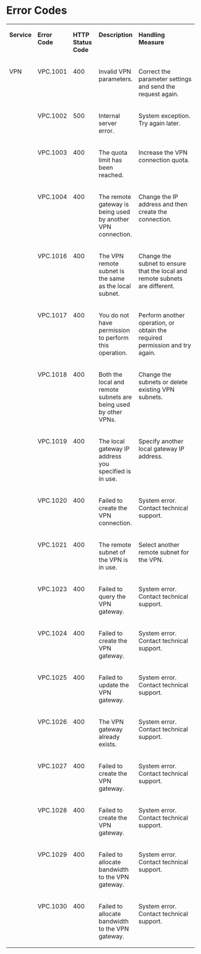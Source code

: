 # Error Codes<a name="en_topic_0093011523"></a>

<a name="table181291039195511"></a>
<table><tbody><tr id="row83958397552"><td class="cellrowborder" valign="top" width="10.85%"><p id="p2395193925511"><a name="p2395193925511"></a><a name="p2395193925511"></a><strong id="b842352706183013"><a name="b842352706183013"></a><a name="b842352706183013"></a>Service</strong></p>
</td>
<td class="cellrowborder" valign="top" width="14.91%"><p id="p203951439125511"><a name="p203951439125511"></a><a name="p203951439125511"></a><strong id="b84235270614475"><a name="b84235270614475"></a><a name="b84235270614475"></a>Error Code</strong></p>
</td>
<td class="cellrowborder" valign="top" width="14.19%"><p id="p7395103919554"><a name="p7395103919554"></a><a name="p7395103919554"></a><strong id="b170187709114474"><a name="b170187709114474"></a><a name="b170187709114474"></a>HTTP Status Code</strong></p>
</td>
<td class="cellrowborder" valign="top" width="16.63%"><p id="p133950397555"><a name="p133950397555"></a><a name="p133950397555"></a><strong id="b842352706151625"><a name="b842352706151625"></a><a name="b842352706151625"></a>Description</strong></p>
</td>
<td class="cellrowborder" valign="top" width="43.419999999999995%"><p id="p339543914556"><a name="p339543914556"></a><a name="p339543914556"></a><strong id="b84235270616428"><a name="b84235270616428"></a><a name="b84235270616428"></a>Handling Measure</strong></p>
</td>
</tr>
<tr id="row43953395555"><td class="cellrowborder" rowspan="18" valign="top" width="10.85%"><p id="p3395123915519"><a name="p3395123915519"></a><a name="p3395123915519"></a>VPN</p>
</td>
<td class="cellrowborder" valign="top" width="14.91%"><p id="p18395113975515"><a name="p18395113975515"></a><a name="p18395113975515"></a>VPC.1001</p>
</td>
<td class="cellrowborder" valign="top" width="14.19%"><p id="p1939519396554"><a name="p1939519396554"></a><a name="p1939519396554"></a>400</p>
</td>
<td class="cellrowborder" valign="top" width="16.63%"><p id="p123951839145515"><a name="p123951839145515"></a><a name="p123951839145515"></a>Invalid VPN parameters.</p>
</td>
<td class="cellrowborder" valign="top" width="43.419999999999995%"><p id="p1639553945519"><a name="p1639553945519"></a><a name="p1639553945519"></a>Correct the parameter settings and send the request again.</p>
</td>
</tr>
<tr id="row183951639165511"><td class="cellrowborder" valign="top"><p id="p19395139165518"><a name="p19395139165518"></a><a name="p19395139165518"></a>VPC.1002</p>
</td>
<td class="cellrowborder" valign="top"><p id="p839533925519"><a name="p839533925519"></a><a name="p839533925519"></a>500</p>
</td>
<td class="cellrowborder" valign="top"><p id="p17395153915518"><a name="p17395153915518"></a><a name="p17395153915518"></a>Internal server error.</p>
</td>
<td class="cellrowborder" valign="top"><p id="p16395143911553"><a name="p16395143911553"></a><a name="p16395143911553"></a>System exception. Try again later.</p>
</td>
</tr>
<tr id="row93956399554"><td class="cellrowborder" valign="top"><p id="p1539583995515"><a name="p1539583995515"></a><a name="p1539583995515"></a>VPC.1003</p>
</td>
<td class="cellrowborder" valign="top"><p id="p639516392553"><a name="p639516392553"></a><a name="p639516392553"></a>400</p>
</td>
<td class="cellrowborder" valign="top"><p id="p17395939165514"><a name="p17395939165514"></a><a name="p17395939165514"></a>The quota limit has been reached.</p>
</td>
<td class="cellrowborder" valign="top"><p id="p1939518398557"><a name="p1939518398557"></a><a name="p1939518398557"></a>Increase the VPN connection quota.</p>
</td>
</tr>
<tr id="row1439513399556"><td class="cellrowborder" valign="top"><p id="p33956398551"><a name="p33956398551"></a><a name="p33956398551"></a>VPC.1004</p>
</td>
<td class="cellrowborder" valign="top"><p id="p4395103925515"><a name="p4395103925515"></a><a name="p4395103925515"></a>400</p>
</td>
<td class="cellrowborder" valign="top"><p id="p239518396555"><a name="p239518396555"></a><a name="p239518396555"></a>The remote gateway is being used by another VPN connection.</p>
</td>
<td class="cellrowborder" valign="top"><p id="p039519397559"><a name="p039519397559"></a><a name="p039519397559"></a>Change the IP address and then create the connection.</p>
</td>
</tr>
<tr id="row1539510397553"><td class="cellrowborder" valign="top"><p id="p1939563911558"><a name="p1939563911558"></a><a name="p1939563911558"></a>VPC.1016</p>
</td>
<td class="cellrowborder" valign="top"><p id="p439523914552"><a name="p439523914552"></a><a name="p439523914552"></a>400</p>
</td>
<td class="cellrowborder" valign="top"><p id="p17395113965515"><a name="p17395113965515"></a><a name="p17395113965515"></a>The VPN remote subnet is the same as the local subnet.</p>
</td>
<td class="cellrowborder" valign="top"><p id="p439516393554"><a name="p439516393554"></a><a name="p439516393554"></a>Change the subnet to ensure that the local and remote subnets are different.</p>
</td>
</tr>
<tr id="row439503919551"><td class="cellrowborder" valign="top"><p id="p11395103925518"><a name="p11395103925518"></a><a name="p11395103925518"></a>VPC.1017</p>
</td>
<td class="cellrowborder" valign="top"><p id="p11395183955513"><a name="p11395183955513"></a><a name="p11395183955513"></a>400</p>
</td>
<td class="cellrowborder" valign="top"><p id="p5395133916559"><a name="p5395133916559"></a><a name="p5395133916559"></a>You do not have permission to perform this operation.</p>
</td>
<td class="cellrowborder" valign="top"><p id="p8498134314312"><a name="p8498134314312"></a><a name="p8498134314312"></a>Perform another operation, or obtain the required permission and try again.</p>
</td>
</tr>
<tr id="row34031239185512"><td class="cellrowborder" valign="top"><p id="p1540312393551"><a name="p1540312393551"></a><a name="p1540312393551"></a>VPC.1018</p>
</td>
<td class="cellrowborder" valign="top"><p id="p16403173917557"><a name="p16403173917557"></a><a name="p16403173917557"></a>400</p>
</td>
<td class="cellrowborder" valign="top"><p id="p174038394557"><a name="p174038394557"></a><a name="p174038394557"></a>Both the local and remote subnets are being used by other VPNs.</p>
</td>
<td class="cellrowborder" valign="top"><p id="p12403139155519"><a name="p12403139155519"></a><a name="p12403139155519"></a>Change the subnets or delete existing VPN subnets.</p>
</td>
</tr>
<tr id="row3403113945513"><td class="cellrowborder" valign="top"><p id="p0403539125514"><a name="p0403539125514"></a><a name="p0403539125514"></a>VPC.1019</p>
</td>
<td class="cellrowborder" valign="top"><p id="p18403183918551"><a name="p18403183918551"></a><a name="p18403183918551"></a>400</p>
</td>
<td class="cellrowborder" valign="top"><p id="p8403239105513"><a name="p8403239105513"></a><a name="p8403239105513"></a>The local gateway IP address you specified is in use.</p>
</td>
<td class="cellrowborder" valign="top"><p id="p18834423337"><a name="p18834423337"></a><a name="p18834423337"></a>Specify another local gateway IP address.</p>
</td>
</tr>
<tr id="row64034396558"><td class="cellrowborder" valign="top"><p id="p15403103965515"><a name="p15403103965515"></a><a name="p15403103965515"></a>VPC.1020</p>
</td>
<td class="cellrowborder" valign="top"><p id="p6403839165517"><a name="p6403839165517"></a><a name="p6403839165517"></a>400</p>
</td>
<td class="cellrowborder" valign="top"><p id="p44035393553"><a name="p44035393553"></a><a name="p44035393553"></a>Failed to create the VPN connection.</p>
</td>
<td class="cellrowborder" valign="top"><p id="p1640314398550"><a name="p1640314398550"></a><a name="p1640314398550"></a>System error. Contact technical support.</p>
</td>
</tr>
<tr id="row640353925511"><td class="cellrowborder" valign="top"><p id="p9403163935510"><a name="p9403163935510"></a><a name="p9403163935510"></a>VPC.1021</p>
</td>
<td class="cellrowborder" valign="top"><p id="p1740383905518"><a name="p1740383905518"></a><a name="p1740383905518"></a>400</p>
</td>
<td class="cellrowborder" valign="top"><p id="p040318399557"><a name="p040318399557"></a><a name="p040318399557"></a>The remote subnet of the VPN is in use.</p>
</td>
<td class="cellrowborder" valign="top"><p id="p14403103913556"><a name="p14403103913556"></a><a name="p14403103913556"></a>Select another remote subnet for the VPN.</p>
</td>
</tr>
<tr id="row740311398550"><td class="cellrowborder" valign="top"><p id="p1340373965511"><a name="p1340373965511"></a><a name="p1340373965511"></a>VPC.1023</p>
</td>
<td class="cellrowborder" valign="top"><p id="p64038393552"><a name="p64038393552"></a><a name="p64038393552"></a>400</p>
</td>
<td class="cellrowborder" valign="top"><p id="p11403103985510"><a name="p11403103985510"></a><a name="p11403103985510"></a>Failed to query the VPN gateway.</p>
</td>
<td class="cellrowborder" valign="top"><p id="p128471845811"><a name="p128471845811"></a><a name="p128471845811"></a>System error. Contact technical support.</p>
</td>
</tr>
<tr id="row9403133918558"><td class="cellrowborder" valign="top"><p id="p1640363985510"><a name="p1640363985510"></a><a name="p1640363985510"></a>VPC.1024</p>
</td>
<td class="cellrowborder" valign="top"><p id="p124030390553"><a name="p124030390553"></a><a name="p124030390553"></a>400</p>
</td>
<td class="cellrowborder" valign="top"><p id="p18403163919554"><a name="p18403163919554"></a><a name="p18403163919554"></a>Failed to create the VPN gateway.</p>
</td>
<td class="cellrowborder" valign="top"><p id="p1615232213411"><a name="p1615232213411"></a><a name="p1615232213411"></a>System error. Contact technical support.</p>
</td>
</tr>
<tr id="row1403123916551"><td class="cellrowborder" valign="top"><p id="p1840310394554"><a name="p1840310394554"></a><a name="p1840310394554"></a>VPC.1025</p>
</td>
<td class="cellrowborder" valign="top"><p id="p14403153955516"><a name="p14403153955516"></a><a name="p14403153955516"></a>400</p>
</td>
<td class="cellrowborder" valign="top"><p id="p13403133919557"><a name="p13403133919557"></a><a name="p13403133919557"></a>Failed to update the VPN gateway.</p>
</td>
<td class="cellrowborder" valign="top"><p id="p1230214239415"><a name="p1230214239415"></a><a name="p1230214239415"></a>System error. Contact technical support.</p>
</td>
</tr>
<tr id="row040323914558"><td class="cellrowborder" valign="top"><p id="p240319395558"><a name="p240319395558"></a><a name="p240319395558"></a>VPC.1026</p>
</td>
<td class="cellrowborder" valign="top"><p id="p04031139205520"><a name="p04031139205520"></a><a name="p04031139205520"></a>400</p>
</td>
<td class="cellrowborder" valign="top"><p id="p1140317399552"><a name="p1140317399552"></a><a name="p1140317399552"></a>The VPN gateway already exists.</p>
</td>
<td class="cellrowborder" valign="top"><p id="p18352024643"><a name="p18352024643"></a><a name="p18352024643"></a>System error. Contact technical support.</p>
</td>
</tr>
<tr id="row24038391551"><td class="cellrowborder" valign="top"><p id="p1240313913557"><a name="p1240313913557"></a><a name="p1240313913557"></a>VPC.1027</p>
</td>
<td class="cellrowborder" valign="top"><p id="p1840319396553"><a name="p1840319396553"></a><a name="p1840319396553"></a>400</p>
</td>
<td class="cellrowborder" valign="top"><p id="p1240363914551"><a name="p1240363914551"></a><a name="p1240363914551"></a>Failed to create the VPN gateway.</p>
</td>
<td class="cellrowborder" valign="top"><p id="p13403113916552"><a name="p13403113916552"></a><a name="p13403113916552"></a>System error. Contact technical support.</p>
</td>
</tr>
<tr id="row19403193913558"><td class="cellrowborder" valign="top"><p id="p940316391552"><a name="p940316391552"></a><a name="p940316391552"></a>VPC.1028</p>
</td>
<td class="cellrowborder" valign="top"><p id="p114031639135516"><a name="p114031639135516"></a><a name="p114031639135516"></a>400</p>
</td>
<td class="cellrowborder" valign="top"><p id="p54031739205516"><a name="p54031739205516"></a><a name="p54031739205516"></a>Failed to create the VPN gateway.</p>
</td>
<td class="cellrowborder" valign="top"><p id="p154021825445"><a name="p154021825445"></a><a name="p154021825445"></a>System error. Contact technical support.</p>
</td>
</tr>
<tr id="row740318398555"><td class="cellrowborder" valign="top"><p id="p1740393913556"><a name="p1740393913556"></a><a name="p1740393913556"></a>VPC.1029</p>
</td>
<td class="cellrowborder" valign="top"><p id="p240373910553"><a name="p240373910553"></a><a name="p240373910553"></a>400</p>
</td>
<td class="cellrowborder" valign="top"><p id="p174031339125510"><a name="p174031339125510"></a><a name="p174031339125510"></a>Failed to allocate bandwidth to the VPN gateway.</p>
</td>
<td class="cellrowborder" valign="top"><p id="p59115261241"><a name="p59115261241"></a><a name="p59115261241"></a>System error. Contact technical support.</p>
</td>
</tr>
<tr id="row14403163918552"><td class="cellrowborder" valign="top"><p id="p14403153910557"><a name="p14403153910557"></a><a name="p14403153910557"></a>VPC.1030</p>
</td>
<td class="cellrowborder" valign="top"><p id="p13403123925510"><a name="p13403123925510"></a><a name="p13403123925510"></a>400</p>
</td>
<td class="cellrowborder" valign="top"><p id="p15403193965518"><a name="p15403193965518"></a><a name="p15403193965518"></a>Failed to allocate bandwidth to the VPN gateway.</p>
</td>
<td class="cellrowborder" valign="top"><p id="p5770122615414"><a name="p5770122615414"></a><a name="p5770122615414"></a>System error. Contact technical support.</p>
</td>
</tr>
</tbody>
</table>

